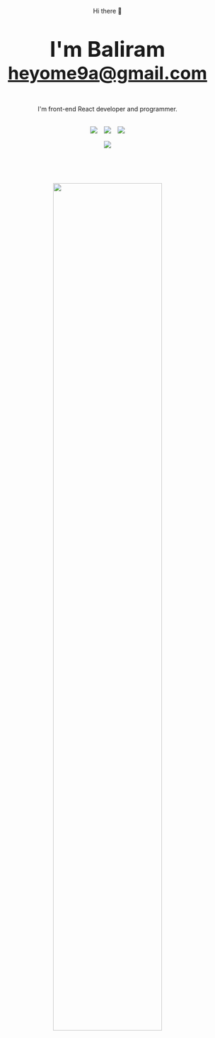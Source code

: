 <p align="center"> Hi there 👋</p>

# <p align=center style="font-size:48">I'm Baliram </br><sub> heyome9a@gmail.com </sub></p>

<p align="center">I'm front-end React developer and programmer.</p>

<br>
<div style="display:flex; gap: 15px; justify-content:center; align-items: center;" align='center'>
  <a href="https://www.linkedin.com/in/baliram-kumar-0a9a0a214/" target="_blank">
    <img src="https://cdn.icon-icons.com/icons2/2530/PNG/128/linkedin_button_icon_151847.png" target="_blank"></a>
  <a href="https://www.codewars.com/users/0ME9A" target="_blank">
    <img src="https://cdn.icon-icons.com/icons2/2530/PNG/128/codewars_button_icon_151901.png" target="_blank"></a>
  <a href="https://www.hackerrank.com/ome9a" target="_blank">
    <img src="https://cdn.icon-icons.com/icons2/2530/PNG/128/hackerrank_button_icon_151894.png" target="_blank"></a>
</div>
</br>



<div align=center>
  <a href="https://www.codewars.com/users/0ME9A/" target="_blank">
  <img align='center' src="https://www.codewars.com/users/0ME9A/badges/large"/>
</a>
  
  </br></br></br>

  <img width=70% src="https://github-readme-stats.vercel.app/api?username=0ME9A&count_private=true&include_all_commits=true&show_icons=true&theme=dracula&hide_border=false&show_owner=true"/>
</div>
